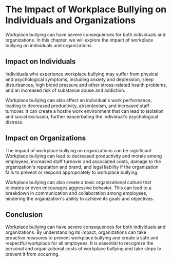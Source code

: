 # The Impact of Workplace Bullying on Individuals and Organizations

Workplace bullying can have severe consequences for both individuals and organizations. In this chapter, we will explore the impact of workplace bullying on individuals and organizations.

Impact on Individuals
---------------------

Individuals who experience workplace bullying may suffer from physical and psychological symptoms, including anxiety and depression, sleep disturbances, high blood pressure and other stress-related health problems, and an increased risk of substance abuse and addiction.

Workplace bullying can also affect an individual's work performance, leading to decreased productivity, absenteeism, and increased staff turnover. It can create a hostile work environment that can lead to isolation and social exclusion, further exacerbating the individual's psychological distress.

Impact on Organizations
-----------------------

The impact of workplace bullying on organizations can be significant. Workplace bullying can lead to decreased productivity and morale among employees, increased staff turnover and associated costs, damage to the organization's reputation and brand, and legal liability if the organization fails to prevent or respond appropriately to workplace bullying.

Workplace bullying can also create a toxic organizational culture that tolerates or even encourages aggressive behavior. This can lead to a breakdown in communication and collaboration among employees, hindering the organization's ability to achieve its goals and objectives.

Conclusion
----------

Workplace bullying can have severe consequences for both individuals and organizations. By understanding its impact, organizations can take proactive measures to prevent workplace bullying and create a safe and respectful workplace for all employees. It is essential to recognize the personal and organizational costs of workplace bullying and take steps to prevent it from occurring.
